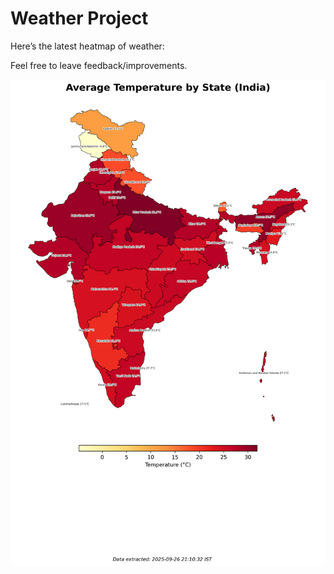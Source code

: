 # Weather Project

Here’s the latest heatmap of weather:

Feel free to leave feedback/improvements.

![India Heatmap](docs/assets/india_heatmap.png?v=D6B3F2)
